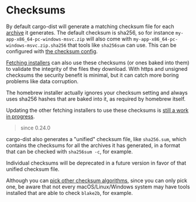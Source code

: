 # Checksums

By default cargo-dist will generate a matching checksum file for each [archive][] it generates. The default checksum is sha256, so for instance `my-app-x86_64-pc-windows-msvc.zip` will also come with `my-app-x86_64-pc-windows-msvc.zip.sha256` that tools like `sha256sum` can use. This can be configured with [the checksum config][config-checksum].

[Fetching installers][fetching-installers] can also use these checksums (or ones baked into them) to validate the integrity of the files they download. With https and unsigned checksums the security benefit is minimal, but it can catch more boring problems like data corruption.

The homebrew installer actually ignores your checksum setting and always uses sha256 hashes that are baked into it, as required by homebrew itself.

Updating the other fetching installers to use these checksums is [still a work in progress][issue-checksum-backlog].

> since 0.24.0

cargo-dist also generates a "unified" checksum file, like `sha256.sum`, which contains the checksums for all the archives it has generated, in a format that can be checked with `sha256sum -c`, for example.

Individual checksums will be deprecated in a future version in favor of that unified checksum file.

Although you can [pick other checksum algorithms][config-checksum], since you can only pick one, be aware that not every macOS/Linux/Windows system may have tools installed that are able to check `blake2b`, for example.

[issue-checksum-backlog]: https://github.com/axodotdev/cargo-dist/issues/439

[config-checksum]: ../reference/config.md#checksum

[archive]: ../artifacts/archives.md
[fetching-installers]: ../installers/index.md#fetching-installers
